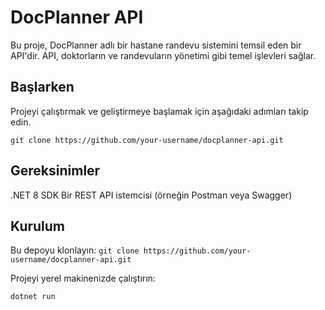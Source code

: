 # DocPlanner API

Bu proje, DocPlanner adlı bir hastane randevu sistemini temsil eden bir API'dir. API, doktorların ve randevuların yönetimi gibi temel işlevleri sağlar.

## Başlarken
Projeyi çalıştırmak ve geliştirmeye başlamak için aşağıdaki adımları takip edin.

``` git clone https://github.com/your-username/docplanner-api.git ```

## Gereksinimler
.NET 8 SDK
Bir REST API istemcisi (örneğin Postman veya Swagger)

## Kurulum

Bu depoyu klonlayın:
```git clone https://github.com/your-username/docplanner-api.git```

Projeyi yerel makinenizde çalıştırın:

```dotnet run```

